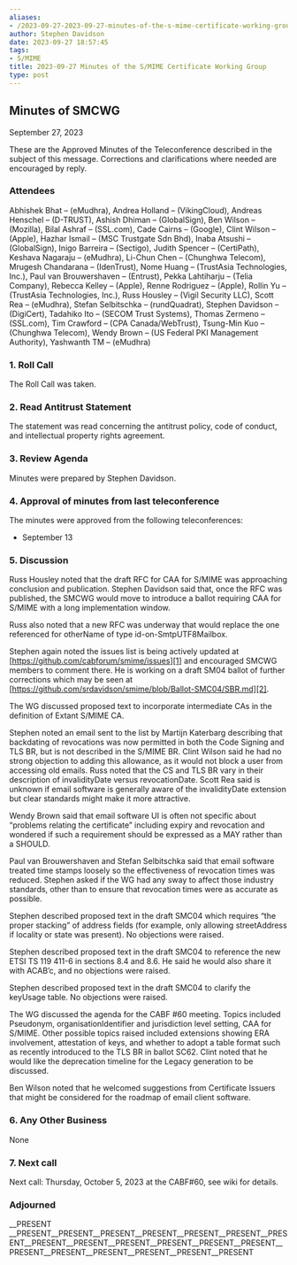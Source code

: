 ```yaml
---
aliases:
- /2023-09-27-2023-09-27-minutes-of-the-s-mime-certificate-working-group/
author: Stephen Davidson
date: 2023-09-27 18:57:45
tags:
- S/MIME
title: 2023-09-27 Minutes of the S/MIME Certificate Working Group
type: post
---
```


## Minutes of SMCWG

September 27, 2023

These are the Approved Minutes of the Teleconference described in the subject of this message. Corrections and clarifications where needed are encouraged by reply.

### Attendees

Abhishek Bhat – (eMudhra), Andrea Holland – (VikingCloud), Andreas Henschel – (D-TRUST), Ashish Dhiman – (GlobalSign), Ben Wilson – (Mozilla), Bilal Ashraf – (SSL.com), Cade Cairns – (Google), Clint Wilson – (Apple), Hazhar Ismail – (MSC Trustgate Sdn Bhd), Inaba Atsushi – (GlobalSign), Inigo Barreira – (Sectigo), Judith Spencer – (CertiPath), Keshava Nagaraju – (eMudhra), Li-Chun Chen – (Chunghwa Telecom), Mrugesh Chandarana – (IdenTrust), Nome Huang – (TrustAsia Technologies, Inc.), Paul van Brouwershaven – (Entrust), Pekka Lahtiharju – (Telia Company), Rebecca Kelley – (Apple), Renne Rodriguez – (Apple), Rollin Yu – (TrustAsia Technologies, Inc.), Russ Housley – (Vigil Security LLC), Scott Rea – (eMudhra), Stefan Selbitschka – (rundQuadrat), Stephen Davidson – (DigiCert), Tadahiko Ito – (SECOM Trust Systems), Thomas Zermeno – (SSL.com), Tim Crawford – (CPA Canada/WebTrust), Tsung-Min Kuo – (Chunghwa Telecom), Wendy Brown – (US Federal PKI Management Authority), Yashwanth TM – (eMudhra)

### 1. Roll Call

The Roll Call was taken.

### 2. Read Antitrust Statement

The statement was read concerning the antitrust policy, code of conduct, and intellectual property rights agreement.

### 3. Review Agenda

Minutes were prepared by Stephen Davidson.

### 4. Approval of minutes from last teleconference

The minutes were approved from the following teleconferences:

- September 13

### 5. Discussion

Russ Housley noted that the draft RFC for CAA for S/MIME was approaching conclusion and publication. Stephen Davidson said that, once the RFC was published, the SMCWG would move to introduce a ballot requiring CAA for S/MIME with a long implementation window.

Russ also noted that a new RFC was underway that would replace the one referenced for otherName of type id-on-SmtpUTF8Mailbox.

Stephen again noted the issues list is being actively updated at [https://github.com/cabforum/smime/issues][1] and encouraged SMCWG members to comment there. He is working on a draft SM04 ballot of further corrections which may be seen at [https://github.com/srdavidson/smime/blob/Ballot-SMC04/SBR.md][2].

The WG discussed proposed text to incorporate intermediate CAs in the definition of Extant S/MIME CA.

Stephen noted an email sent to the list by Martijn Katerbarg describing that backdating of revocations was now permitted in both the Code Signing and TLS BR, but is not described in the S/MIME BR. Clint Wilson said he had no strong objection to adding this allowance, as it would not block a user from accessing old emails. Russ noted that the CS and TLS BR vary in their description of invalidityDate versus revocationDate. Scott Rea said is unknown if email software is generally aware of the invalidityDate extension but clear standards might make it more attractive.

Wendy Brown said that email software UI is often not specific about “problems relating the certificate” including expiry and revocation and wondered if such a requirement should be expressed as a MAY rather than a SHOULD.

Paul van Brouwershaven and Stefan Selbitschka said that email software treated time stamps loosely so the effectiveness of revocation times was reduced. Stephen asked if the WG had any sway to affect those industry standards, other than to ensure that revocation times were as accurate as possible.

Stephen described proposed text in the draft SMC04 which requires “the proper stacking” of address fields (for example, only allowing streetAddress if locality or state was present). No objections were raised.

Stephen described proposed text in the draft SMC04 to reference the new ETSI TS 119 411-6 in sections 8.4 and 8.6. He said he would also share it with ACAB’c, and no objections were raised.

Stephen described proposed text in the draft SMC04 to clarify the keyUsage table. No objections were raised.

The WG discussed the agenda for the CABF #60 meeting. Topics included Pseudonym, organisationIdentifier and jurisdiction level setting, CAA for S/MIME. Other possible topics raised included extensions showing ERA involvement, attestation of keys, and whether to adopt a table format such as recently introduced to the TLS BR in ballot SC62. Clint noted that he would like the deprecation timeline for the Legacy generation to be discussed.

Ben Wilson noted that he welcomed suggestions from Certificate Issuers that might be considered for the roadmap of email client software.

### 6. Any Other Business

None

### 7. Next call

Next call: Thursday, October 5, 2023 at the CABF#60, see wiki for details.

### Adjourned

\_\_PRESENT
\_\_PRESENT\_\_PRESENT\_\_PRESENT\_\_PRESENT\_\_PRESENT\_\_PRESENT\_\_PRESENT\_\_PRESENT\_\_PRESENT\_\_PRESENT\_\_PRESENT\_\_PRESENT\_\_PRESENT\_\_PRESENT\_\_PRESENT\_\_PRESENT\_\_PRESENT\_\_PRESENT\_\_PRESENT

[1]: https://github.com/cabforum/smime/issues
[2]: https://github.com/srdavidson/smime/blob/Ballot-SMC04/SBR.md